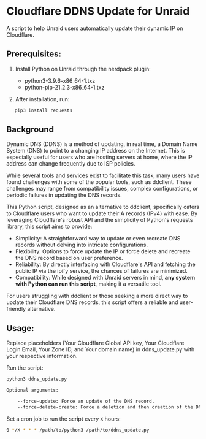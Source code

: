 # Cloudflare DDNS Update for Unraid

A script to help Unraid users automatically update their dynamic IP on Cloudflare.

## Prerequisites:

1. Install Python on Unraid through the nerdpack plugin: 
   - python3-3.9.6-x86_64-1.txz 
   - python-pip-21.2.3-x86_64-1.txz 
   
2. After installation, run:
```bash
   pip3 install requests
```
## Background

Dynamic DNS (DDNS) is a method of updating, in real time, a Domain Name System (DNS) to point to a changing IP address on the Internet. This is especially useful for users who are hosting servers at home, where the IP address can change frequently due to ISP policies.

While several tools and services exist to facilitate this task, many users have found challenges with some of the popular tools, such as ddclient. These challenges may range from compatibility issues, complex configurations, or periodic failures in updating the DNS records.

This Python script, designed as an alternative to ddclient, specifically caters to Cloudflare users who want to update their A records (IPv4) with ease. By leveraging Cloudflare's robust API and the simplicity of Python's requests library, this script aims to provide:

- Simplicity: A straightforward way to update or even recreate DNS records without delving into intricate configurations.
- Flexibility: Options to force update the IP or force delete and recreate the DNS record based on user preference.
- Reliability: By directly interfacing with Cloudflare's API and fetching the public IP via the ipify service, the chances of failures are minimized.
- Compatibility: While designed with Unraid servers in mind, **any system with Python can run this script**, making it a versatile tool.

For users struggling with ddclient or those seeking a more direct way to update their Cloudflare DNS records, this script offers a reliable and user-friendly alternative.

## Usage:

Replace placeholders (Your Cloudflare Global API key, Your Cloudflare Login Email, Your Zone ID, and Your domain name) in ddns_update.py with your respective information.

Run the script:

```bash
python3 ddns_update.py

Optional arguments:

    --force-update: Force an update of the DNS record.
    --force-delete-create: Force a deletion and then creation of the DNS record.
```

Set a cron job to run the script every `X` hours:

```bash
0 */X * * * /path/to/python3 /path/to/ddns_update.py
```